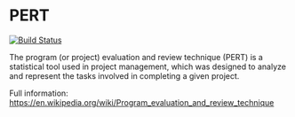 # PERT

[![Build Status](https://travis-ci.com/leliel12/pert.svg?branch=master)](https://travis-ci.com/leliel12/pert)

The program (or project) evaluation and review technique (PERT) is a statistical tool used in project management, which was designed to analyze and represent the tasks involved in completing a given project.

Full information:
    https://en.wikipedia.org/wiki/Program_evaluation_and_review_technique
